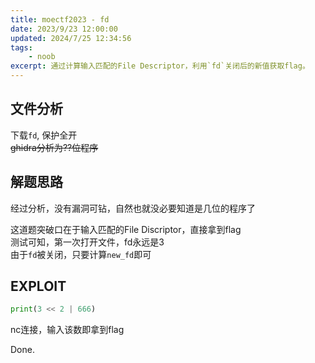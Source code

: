 ```yaml
---
title: moectf2023 - fd
date: 2023/9/23 12:00:00
updated: 2024/7/25 12:34:56
tags:
    - noob
excerpt: 通过计算输入匹配的File Descriptor，利用`fd`关闭后的新值获取flag。
---
```


## 文件分析

下载`fd`, 保护全开  
~~ghidra分析为??位程序~~

## 解题思路

经过分析，没有漏洞可钻，自然也就没必要知道是几位的程序了

这道题突破口在于输入匹配的File Discriptor，直接拿到flag  
测试可知，第一次打开文件，fd永远是3  
由于`fd`被关闭，只要计算`new_fd`即可

## EXPLOIT

```python
print(3 << 2 | 666)
```

nc连接，输入该数即拿到flag

Done.
